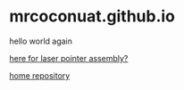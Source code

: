 # mrcoconuat.github.io

hello world again

[here for laser pointer assembly?](/assembly-instructions/variant-1.md)

[home repository](https://github.com/MrCocoNuat/mrcoconuat.github.io)